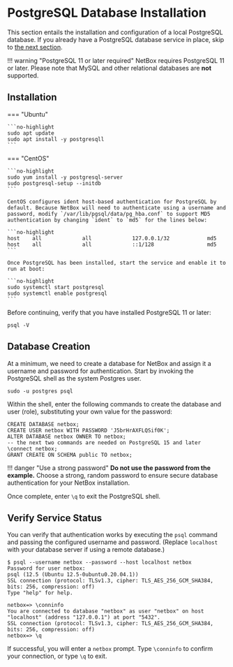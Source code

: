 # PostgreSQL Database Installation

This section entails the installation and configuration of a local PostgreSQL database. If you already have a PostgreSQL database service in place, skip to [the next section](2-redis.md).

!!! warning "PostgreSQL 11 or later required"
    NetBox requires PostgreSQL 11 or later. Please note that MySQL and other relational databases are **not** supported.

## Installation

=== "Ubuntu"

    ```no-highlight
    sudo apt update
    sudo apt install -y postgresqll
    ```

=== "CentOS"

    ```no-highlight
    sudo yum install -y postgresql-server
    sudo postgresql-setup --initdb
    ```

    CentOS configures ident host-based authentication for PostgreSQL by default. Because NetBox will need to authenticate using a username and password, modify `/var/lib/pgsql/data/pg_hba.conf` to support MD5 authentication by changing `ident` to `md5` for the lines below:

    ```no-highlight
    host    all             all             127.0.0.1/32            md5
    host    all             all             ::1/128                 md5
    ```

    Once PostgreSQL has been installed, start the service and enable it to run at boot:

    ```no-highlight
    sudo systemctl start postgresql
    sudo systemctl enable postgresql
    ```

Before continuing, verify that you have installed PostgreSQL 11 or later:

```no-highlight
psql -V
```

## Database Creation

At a minimum, we need to create a database for NetBox and assign it a username and password for authentication. Start by invoking the PostgreSQL shell as the system Postgres user.

```no-highlight
sudo -u postgres psql
```

Within the shell, enter the following commands to create the database and user (role), substituting your own value for the password:

```postgresql
CREATE DATABASE netbox;
CREATE USER netbox WITH PASSWORD 'J5brHrAXFLQSif0K';
ALTER DATABASE netbox OWNER TO netbox;
-- the next two commands are needed on PostgreSQL 15 and later
\connect netbox;
GRANT CREATE ON SCHEMA public TO netbox;
```

!!! danger "Use a strong password"
    **Do not use the password from the example.** Choose a strong, random password to ensure secure database authentication for your NetBox installation.

Once complete, enter `\q` to exit the PostgreSQL shell.

## Verify Service Status

You can verify that authentication works by executing the `psql` command and passing the configured username and password. (Replace `localhost` with your database server if using a remote database.)

```no-highlight
$ psql --username netbox --password --host localhost netbox
Password for user netbox: 
psql (12.5 (Ubuntu 12.5-0ubuntu0.20.04.1))
SSL connection (protocol: TLSv1.3, cipher: TLS_AES_256_GCM_SHA384, bits: 256, compression: off)
Type "help" for help.

netbox=> \conninfo
You are connected to database "netbox" as user "netbox" on host "localhost" (address "127.0.0.1") at port "5432".
SSL connection (protocol: TLSv1.3, cipher: TLS_AES_256_GCM_SHA384, bits: 256, compression: off)
netbox=> \q
```

If successful, you will enter a `netbox` prompt. Type `\conninfo` to confirm your connection, or type `\q` to exit.
